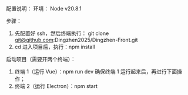 配置说明：
环境：
Node v20.8.1

步骤：

1. 先配置好 ssh，然后终端执行：
   git clone git@github.com:Dingzhen2025/Dingzhen-Front.git
2. cd 进入项目后，执行：npm install

启动项目（需要开两个终端）：

1. 终端 1（运行 Vue）：npm run dev
   确保终端 1 运行起来后，再进行下面操作；
2. 终端 2（运行 Electron）：npm start
